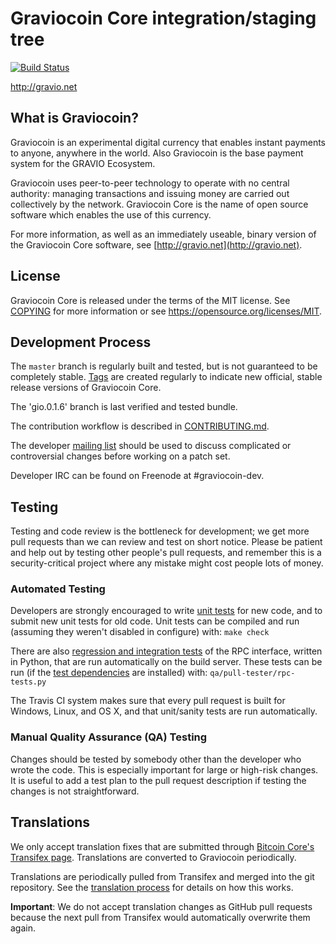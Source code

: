 Graviocoin Core integration/staging tree
=====================================

[![Build Status](https://travis-ci.org/graviocoin/graviocoin.svg?branch=gio.0.1.6)](https://travis-ci.org/graviocoin/graviocoin)

http://gravio.net

What is Graviocoin?
----------------

Graviocoin is an experimental digital currency that enables instant payments to
anyone, anywhere in the world. Also Graviocoin is the base payment system for the 
GRAVIO Ecosystem.

Graviocoin uses peer-to-peer technology to operate with no central authority: 
managing transactions and issuing money are carried out collectively by the network. 
Graviocoin Core is the name of open source software which enables the use of this currency.

For more information, as well as an immediately useable, binary version of
the Graviocoin Core software, see [http://gravio.net](http://gravio.net).

License
-------

Graviocoin Core is released under the terms of the MIT license. See [COPYING](COPYING) for more
information or see https://opensource.org/licenses/MIT.

Development Process
-------------------

The `master` branch is regularly built and tested, but is not guaranteed to be
completely stable. [Tags](https://github.com/gravio-net/graviocoin/tags) are created
regularly to indicate new official, stable release versions of Graviocoin Core.

The 'gio.0.1.6' branch is last verified and tested bundle.

The contribution workflow is described in [CONTRIBUTING.md](CONTRIBUTING.md).

The developer [mailing list](https://groups.google.com/forum/#!forum/graviocoin-dev)
should be used to discuss complicated or controversial changes before working
on a patch set.

Developer IRC can be found on Freenode at #graviocoin-dev.

Testing
-------

Testing and code review is the bottleneck for development; we get more pull
requests than we can review and test on short notice. Please be patient and help out by testing
other people's pull requests, and remember this is a security-critical project where any mistake might cost people
lots of money.

### Automated Testing

Developers are strongly encouraged to write [unit tests](/doc/unit-tests.md) for new code, and to
submit new unit tests for old code. Unit tests can be compiled and run
(assuming they weren't disabled in configure) with: `make check`

There are also [regression and integration tests](/qa) of the RPC interface, written
in Python, that are run automatically on the build server.
These tests can be run (if the [test dependencies](/qa) are installed) with: `qa/pull-tester/rpc-tests.py`

The Travis CI system makes sure that every pull request is built for Windows, Linux, and OS X, and that unit/sanity tests are run automatically.

### Manual Quality Assurance (QA) Testing

Changes should be tested by somebody other than the developer who wrote the
code. This is especially important for large or high-risk changes. It is useful
to add a test plan to the pull request description if testing the changes is
not straightforward.

Translations
------------

We only accept translation fixes that are submitted through [Bitcoin Core's Transifex page](https://www.transifex.com/projects/p/bitcoin/).
Translations are converted to Graviocoin periodically.

Translations are periodically pulled from Transifex and merged into the git repository. See the
[translation process](doc/translation_process.md) for details on how this works.

**Important**: We do not accept translation changes as GitHub pull requests because the next
pull from Transifex would automatically overwrite them again.
